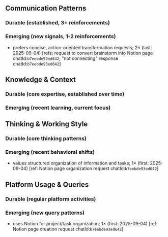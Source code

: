 ## Communication Patterns
### Durable (established, 3+ reinforcements)

### Emerging (new signals, 1-2 reinforcements)
- prefers concise, action-oriented transformation requests; 2× (last: 2025-09-04) [refs: request to convert brainstorm into Notion page chatId:`b7eebde93ed642`; "not connecting" response chatId:`b7eebde93ed642`]

## Knowledge & Context
### Durable (core expertise, established over time)

### Emerging (recent learning, current focus)

## Thinking & Working Style
### Durable (core thinking patterns)

### Emerging (recent behavioral shifts)
- values structured organization of information and tasks; 1× (first: 2025-09-04) [ref: Notion page organization request chatId:`b7eebde93ed642`]

## Platform Usage & Queries
### Durable (regular platform activities)

### Emerging (new query patterns)
- uses Notion for project/task organization; 1× (first: 2025-09-04) [ref: Notion page creation request chatId:`b7eebde93ed642`]